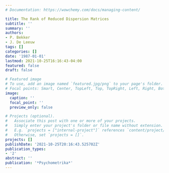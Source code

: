 ```yaml
---
# Documentation: https://wowchemy.com/docs/managing-content/

title: The Rank of Reduced Dispersion Matrices
subtitle: ''
summary: ''
authors:
- P. Bekker
- J. De Leeuw
tags: []
categories: []
date: '1987-01-01'
lastmod: 2021-10-25T16:16:43-04:00
featured: false
draft: false

# Featured image
# To use, add an image named `featured.jpg/png` to your page's folder.
# Focal points: Smart, Center, TopLeft, Top, TopRight, Left, Right, BottomLeft, Bottom, BottomRight.
image:
  caption: ''
  focal_point: ''
  preview_only: false

# Projects (optional).
#   Associate this post with one or more of your projects.
#   Simply enter your project's folder or file name without extension.
#   E.g. `projects = ["internal-project"]` references `content/project/deep-learning/index.md`.
#   Otherwise, set `projects = []`.
projects: []
publishDate: '2021-10-25T20:16:43.525702Z'
publication_types:
- '2'
abstract: ''
publication: '*Psychometrika*'
---
```

